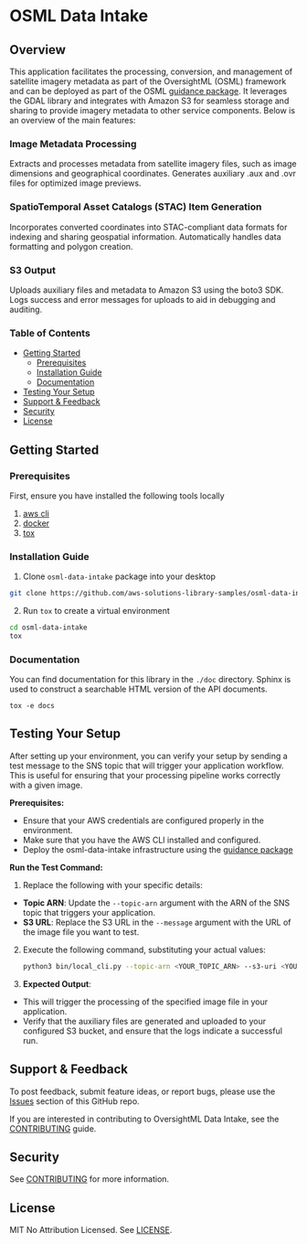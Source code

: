# OSML Data Intake

## Overview
This application facilitates the processing, conversion, and management of satellite imagery metadata as part of the OversightML (OSML) framework and can be deployed as part of the OSML [guidance package](https://github.com/aws-solutions-library-samples/guidance-for-processing-overhead-imagery-on-aws). It leverages the GDAL library and integrates with Amazon S3 for seamless storage and sharing to provide imagery metadata to other service components. Below is an overview of the main features:

### Image Metadata Processing
Extracts and processes metadata from satellite imagery files, such as image dimensions and geographical coordinates. Generates auxiliary .aux and .ovr files for optimized image previews.

### SpatioTemporal Asset Catalogs (STAC) Item Generation
Incorporates converted coordinates into STAC-compliant data formats for indexing and sharing geospatial information. Automatically handles data formatting and polygon creation.

### S3 Output
Uploads auxiliary files and metadata to Amazon S3 using the boto3 SDK. Logs success and error messages for uploads to aid in debugging and auditing.

### Table of Contents
* [Getting Started](#getting-started)
    * [Prerequisites](#prerequisites)
    * [Installation Guide](#installation-guide)
    * [Documentation](#documentation)
* [Testing Your Setup](#testing-your-setup)
* [Support & Feedback](#support--feedback)
* [Security](#security)
* [License](#license)


## Getting Started
### Prerequisites

First, ensure you have installed the following tools locally

1. [aws cli](https://docs.aws.amazon.com/cli/latest/userguide/install-cliv2.html)
2. [docker](https://nodejs.org/en)
3. [tox](https://tox.wiki/en/latest/installation.html)

### Installation Guide

1. Clone `osml-data-intake` package into your desktop

```sh
git clone https://github.com/aws-solutions-library-samples/osml-data-intake.git
```

2. Run `tox` to create a virtual environment

```sh
cd osml-data-intake
tox
```

### Documentation

You can find documentation for this library in the `./doc` directory. Sphinx is used to construct a searchable HTML
version of the API documents.

```shell
tox -e docs
```

## Testing Your Setup

After setting up your environment, you can verify your setup by sending a test message to the SNS topic that will trigger your application workflow. This is useful for ensuring that your processing pipeline works correctly with a given image.

**Prerequisites:**
- Ensure that your AWS credentials are configured properly in the environment.
- Make sure that you have the AWS CLI installed and configured.
- Deploy the osml-data-intake infrastructure using the [guidance package](https://github.com/aws-solutions-library-samples/guidance-for-processing-overhead-imagery-on-aws)

**Run the Test Command:**

1. Replace the following with your specific details:
  - **Topic ARN**: Update the `--topic-arn` argument with the ARN of the SNS topic that triggers your application.
  - **S3 URL**: Replace the S3 URL in the `--message` argument with the URL of the image file you want to test.

2. Execute the following command, substituting your actual values:

    ```bash
    python3 bin/local_cli.py --topic-arn <YOUR_TOPIC_ARN> --s3-uri <YOUR_S3_URI>
    ```

3. **Expected Output**:
  - This will trigger the processing of the specified image file in your application.
  - Verify that the auxiliary files are generated and uploaded to your configured S3 bucket, and ensure that the logs indicate a successful run.


## Support & Feedback

To post feedback, submit feature ideas, or report bugs, please use the [Issues](https://github.com/aws-solutions-library-samples/osml-data-intake/issues) section of this GitHub repo.

If you are interested in contributing to OversightML Data Intake, see the [CONTRIBUTING](https://github.com/aws-solutions-library-samples/osml-data-intake/CONTRIBUTING.md) guide.

## Security

See [CONTRIBUTING](https://github.com/aws-solutions-library-samples/osml-data-intake/CONTRIBUTING.md) for more information.

## License

MIT No Attribution Licensed. See [LICENSE](https://github.com/aws-solutions-library-samples/osml-data-intake/LICENSE).

